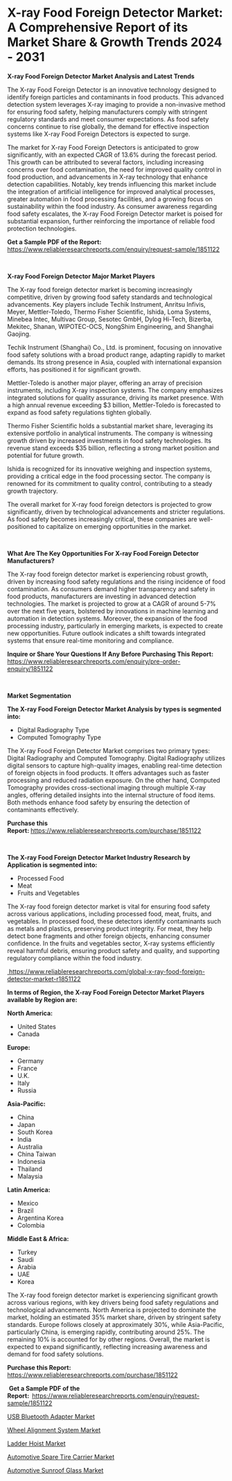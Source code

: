 <p><h1>X-ray Food Foreign Detector Market: A Comprehensive Report of its Market Share & Growth Trends 2024 - 2031</h1></p><p><strong>X-ray Food Foreign Detector Market Analysis and Latest Trends</strong></p>
<p><p>The X-ray Food Foreign Detector is an innovative technology designed to identify foreign particles and contaminants in food products. This advanced detection system leverages X-ray imaging to provide a non-invasive method for ensuring food safety, helping manufacturers comply with stringent regulatory standards and meet consumer expectations. As food safety concerns continue to rise globally, the demand for effective inspection systems like X-ray Food Foreign Detectors is expected to surge.</p><p>The market for X-ray Food Foreign Detectors is anticipated to grow significantly, with an expected CAGR of 13.6% during the forecast period. This growth can be attributed to several factors, including increasing concerns over food contamination, the need for improved quality control in food production, and advancements in X-ray technology that enhance detection capabilities. Notably, key trends influencing this market include the integration of artificial intelligence for improved analytical processes, greater automation in food processing facilities, and a growing focus on sustainability within the food industry. As consumer awareness regarding food safety escalates, the X-ray Food Foreign Detector market is poised for substantial expansion, further reinforcing the importance of reliable food protection technologies.</p></p>
<p><strong>Get a Sample PDF of the Report:&nbsp;</strong> <a href="https://www.reliableresearchreports.com/enquiry/request-sample/1851122?utm_campaign=38&utm_medium=2&utm_source=Github&utm_content=ia&utm_term=18102024&utm_id=x-ray-food-foreign-detector">https://www.reliableresearchreports.com/enquiry/request-sample/1851122</a></p>
<p>&nbsp;</p>
<p><strong>X-ray Food Foreign Detector Major Market Players</strong></p>
<p><p>The X-ray food foreign detector market is becoming increasingly competitive, driven by growing food safety standards and technological advancements. Key players include Techik Instrument, Anritsu Infivis, Meyer, Mettler-Toledo, Thermo Fisher Scientific, Ishida, Loma Systems, Minebea Intec, Multivac Group, Sesotec GmbH, Dylog Hi-Tech, Bizerba, Mekitec, Shanan, WIPOTEC-OCS, NongShim Engineering, and Shanghai Gaojing.</p><p>Techik Instrument (Shanghai) Co., Ltd. is prominent, focusing on innovative food safety solutions with a broad product range, adapting rapidly to market demands. Its strong presence in Asia, coupled with international expansion efforts, has positioned it for significant growth.</p><p>Mettler-Toledo is another major player, offering an array of precision instruments, including X-ray inspection systems. The company emphasizes integrated solutions for quality assurance, driving its market presence. With a high annual revenue exceeding $3 billion, Mettler-Toledo is forecasted to expand as food safety regulations tighten globally.</p><p>Thermo Fisher Scientific holds a substantial market share, leveraging its extensive portfolio in analytical instruments. The company is witnessing growth driven by increased investments in food safety technologies. Its revenue stand exceeds $35 billion, reflecting a strong market position and potential for future growth.</p><p>Ishida is recognized for its innovative weighing and inspection systems, providing a critical edge in the food processing sector. The company is renowned for its commitment to quality control, contributing to a steady growth trajectory.</p><p>The overall market for X-ray food foreign detectors is projected to grow significantly, driven by technological advancements and stricter regulations. As food safety becomes increasingly critical, these companies are well-positioned to capitalize on emerging opportunities in the market.</p></p>
<p>&nbsp;</p>
<p><strong>What Are The Key Opportunities For X-ray Food Foreign Detector Manufacturers?</strong></p>
<p><p>The X-ray food foreign detector market is experiencing robust growth, driven by increasing food safety regulations and the rising incidence of food contamination. As consumers demand higher transparency and safety in food products, manufacturers are investing in advanced detection technologies. The market is projected to grow at a CAGR of around 5-7% over the next five years, bolstered by innovations in machine learning and automation in detection systems. Moreover, the expansion of the food processing industry, particularly in emerging markets, is expected to create new opportunities. Future outlook indicates a shift towards integrated systems that ensure real-time monitoring and compliance.</p></p>
<p><strong>Inquire or Share Your Questions If Any Before Purchasing This Report:</strong> <a href="https://www.reliableresearchreports.com/enquiry/pre-order-enquiry/1851122?utm_campaign=38&utm_medium=2&utm_source=Github&utm_content=ia&utm_term=18102024&utm_id=x-ray-food-foreign-detector">https://www.reliableresearchreports.com/enquiry/pre-order-enquiry/1851122</a></p>
<p>&nbsp;</p>
<p><strong>Market Segmentation</strong></p>
<p><strong>The X-ray Food Foreign Detector Market Analysis by types is segmented into:</strong></p>
<p><ul><li>Digital Radiography Type</li><li>Computed Tomography Type</li></ul></p>
<p><p>The X-ray Food Foreign Detector Market comprises two primary types: Digital Radiography and Computed Tomography. Digital Radiography utilizes digital sensors to capture high-quality images, enabling real-time detection of foreign objects in food products. It offers advantages such as faster processing and reduced radiation exposure. On the other hand, Computed Tomography provides cross-sectional imaging through multiple X-ray angles, offering detailed insights into the internal structure of food items. Both methods enhance food safety by ensuring the detection of contaminants effectively.</p></p>
<p><strong>Purchase this Report:&nbsp;</strong><a href="https://www.reliableresearchreports.com/purchase/1851122?utm_campaign=38&utm_medium=2&utm_source=Github&utm_content=ia&utm_term=18102024&utm_id=x-ray-food-foreign-detector">https://www.reliableresearchreports.com/purchase/1851122</a></p>
<p>&nbsp;</p>
<p><strong>The X-ray Food Foreign Detector Market Industry Research by Application is segmented into:</strong></p>
<p><ul><li>Processed Food</li><li>Meat</li><li>Fruits and Vegetables</li></ul></p>
<p><p>The X-ray food foreign detector market is vital for ensuring food safety across various applications, including processed food, meat, fruits, and vegetables. In processed food, these detectors identify contaminants such as metals and plastics, preserving product integrity. For meat, they help detect bone fragments and other foreign objects, enhancing consumer confidence. In the fruits and vegetables sector, X-ray systems efficiently reveal harmful debris, ensuring product safety and quality, and supporting regulatory compliance within the food industry.</p></p>
<p><a href="https://www.reliableresearchreports.com/global-x-ray-food-foreign-detector-market-r1851122?utm_campaign=38&utm_medium=2&utm_source=Github&utm_content=ia&utm_term=18102024&utm_id=x-ray-food-foreign-detector">&nbsp;https://www.reliableresearchreports.com/global-x-ray-food-foreign-detector-market-r1851122</a></p>
<p><strong>In terms of Region, the X-ray Food Foreign Detector Market Players available by Region are:</strong></p>
<p>
    <p> <strong> North America: </strong>
        <ul>
            <li>United States</li>
            <li>Canada</li>
        </ul>
        </p> 
    <p> <strong> Europe: </strong>
        <ul>
            <li>Germany</li>
            <li>France</li>
            <li>U.K.</li>
            <li>Italy</li>
            <li>Russia</li>
        </ul>
        </p> 
    <p> <strong> Asia-Pacific: </strong>
        <ul>
            <li>China</li>
            <li>Japan</li>
            <li>South Korea</li>
            <li>India</li>
            <li>Australia</li>
            <li>China Taiwan</li>
            <li>Indonesia</li>
            <li>Thailand</li>
            <li>Malaysia</li>
        </ul>
        </p> 
    <p> <strong> Latin America: </strong>
        <ul>
            <li>Mexico</li>
            <li>Brazil</li>
            <li>Argentina Korea</li>
            <li>Colombia</li>
        </ul>
        </p> 
    <p> <strong> Middle East & Africa: </strong>
        <ul>
            <li>Turkey</li>
            <li>Saudi</li>
            <li>Arabia</li>
            <li>UAE</li>
            <li>Korea</li>
        </ul>
    </p>
    </p>
<p><p>The X-ray food foreign detector market is experiencing significant growth across various regions, with key drivers being food safety regulations and technological advancements. North America is projected to dominate the market, holding an estimated 35% market share, driven by stringent safety standards. Europe follows closely at approximately 30%, while Asia-Pacific, particularly China, is emerging rapidly, contributing around 25%. The remaining 10% is accounted for by other regions. Overall, the market is expected to expand significantly, reflecting increasing awareness and demand for food safety solutions.</p></p>
<p><strong>Purchase this Report: </strong><a href="https://www.reliableresearchreports.com/purchase/1851122?utm_campaign=38&utm_medium=2&utm_source=Github&utm_content=ia&utm_term=18102024&utm_id=x-ray-food-foreign-detector">https://www.reliableresearchreports.com/purchase/1851122</a></p>
<p>&nbsp;<strong>Get a Sample PDF of the Report:&nbsp;&nbsp;</strong><a href="https://www.reliableresearchreports.com/enquiry/request-sample/1851122?utm_campaign=38&utm_medium=2&utm_source=Github&utm_content=ia&utm_term=18102024&utm_id=x-ray-food-foreign-detector">https://www.reliableresearchreports.com/enquiry/request-sample/1851122</a></p>
<p><strong></strong></p>
<p><p><a href="https://www.linkedin.com/pulse/pulse-usb-bluetooth-adapter-rhythms-change-market-resonance-niamc?utm_campaign=38&utm_medium=2&utm_source=Github&utm_content=ia&utm_term=18102024&utm_id=x-ray-food-foreign-detector">USB Bluetooth Adapter Market</a></p><p><a href="https://issuu.com/reportprime-2/docs/wheel-alignment-system-market-size-_a1b3513607a2bf?utm_campaign=38&utm_medium=2&utm_source=Github&utm_content=ia&utm_term=18102024&utm_id=x-ray-food-foreign-detector">Wheel Alignment System Market</a></p><p><a href="https://issuu.com/reportprime-2/docs/ladder-hoist-market-size-2030.pptx_e97701d1984648?utm_campaign=38&utm_medium=2&utm_source=Github&utm_content=ia&utm_term=18102024&utm_id=x-ray-food-foreign-detector">Ladder Hoist Market</a></p><p><a href="https://github.com/delorasywf/Market-Research-Report-List-1/blob/main/automotive-spare-tire-carrier-market.md?utm_campaign=38&utm_medium=2&utm_source=Github&utm_content=ia&utm_term=18102024&utm_id=x-ray-food-foreign-detector">Automotive Spare Tire Carrier Market</a></p><p><a href="https://github.com/KejsiLoshi121/Market-Research-Report-List-1/blob/main/automotive-sunroof-glass-market.md?utm_campaign=38&utm_medium=2&utm_source=Github&utm_content=ia&utm_term=18102024&utm_id=x-ray-food-foreign-detector">Automotive Sunroof Glass Market</a></p></p>